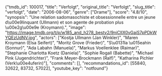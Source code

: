 {"tmdb_id": 100017, "title": "Verfolgt", "original_title": "Verfolgt", "slug_title": "verfolgt", "date": "2006-08-06", "genre": ["Drame"], "score": "4.8/10", "synopsis": "Une relation sadomasochiste et obsessionnelle entre un jeune d\u00e9linquant (Ullmann) et son agente de probation plus \u00e2g\u00e9e (Kroymann).", "image": "https://image.tmdb.org/t/p/w185_and_h278_bestv2/9niCIIX0vGaiS7pPDkWYQEzUdNV.jpg", "actors": ["Kostja Ullmann (Jan Winkler)", "Maren Kroymann (Elsa Seifert)", "Moritz Grove (Frieder)", "S\u0131la \u015eahin (Sonnur)", "Ada Labahn (Manuela)", "Markus Voellenklee (Raimar)", "Stephanie Charlotta Koetz (Daniela)", "Sophie Rogall (Babette)", "Michael Pink (Jugendrichter)", "Frank Meyer-Brockmann (Ralf)", "Katharina Pichler (Verk\u00e4uferin)"], "comments": [], "recommandations_id": [55840, 32622, 83732, 57022], "youtube_key": "notfound"}